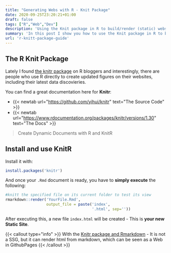 ```yaml
---
title: "Generating Webs with R - Knit Package"
date: 2020-09-25T23:20:21+01:00
draft: false
tags: ["R","Web","Dev"]
description: 'Using the Knit package in R to build/render (static) websites.'
summary: 'In this post I show you how to use the Knit package in R to build a simple website.'
url: 'r-knitt-package-guide'
---
```


## The R Knit Package

Lately I found [the knitr package](https://cran.r-project.org/web/packages/knitr/index.html/ "GH {rel='nofollow'}") on R bloggers and interestingly, there are people who use R directly to create updated figures on their websites, including their latest data discovieries.

You can find a great documentation here for **Knitr**:

* {{< newtab url="https://github.com/yihui/knitr" text="The Source Code" >}}
* {{< newtab url="https://www.rdocumentation.org/packages/knitr/versions/1.30" text="The Docs" >}}

> Create Dynamic Documents with R and KnitR

## Install and use KnitR

Install it with:

```r
install.packages('knitr')
```

And once your `.Rmd` document is ready, you have to **simply execute** the following:

```r
#knitt the specified file on its current folder to test its view
rmarkdown::render('YourFile.Rmd',
                  output_file = paste('index', 
                                      '.html', sep=''))
```

After executing this, a new file `index.html` will be created - This is **your new Static Site**.

{{< callout type="info" >}}
With the [Knitr package and Rmarkdown](https://www.rdocumentation.org/packages/knitr/versions/1.45) - It is not a SSG, but it can render html from markdown, which can be seen as a Web in GithubPages
{{< /callout >}}